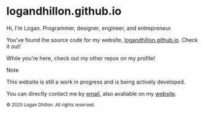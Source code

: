 # logandhillon.github.io

Hi, I'm Logan. Programmer, designer, engineer, and entrepreneur.

You've found the source code for my website, [logandhillon.github.io](https://logandhillon.github.io). Check it out!

While you're here, check out my other repos on my profile!

> [!NOTE]
> This website is still a work in progress and is being actively developed.

You can directly contact me by [email](mailto:logandhi64@gmail.com), also avaliable on my [website](https://logandhillon.github.io).

<sup>&copy; 2025 Logan Dhillon. All rights reserved.</sup>
